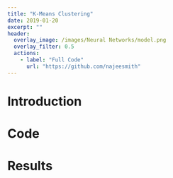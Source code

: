```yaml
---
title: "K-Means Clustering"
date: 2019-01-20
excerpt: ""
header:
  overlay_image: /images/Neural Networks/model.png
  overlay_filter: 0.5
  actions:
    - label: "Full Code"
      url: "https://github.com/najeesmith"
---
```

# Introduction
# Code
# Results

